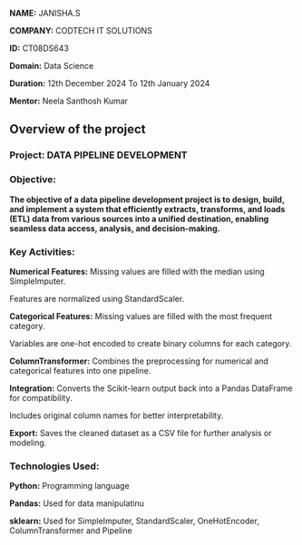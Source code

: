 **NAME:** JANISHA.S

**COMPANY:**  CODTECH IT SOLUTIONS

**ID:** CT08DS643

**Domain:** Data Science

**Duration:** 12th December 2024 To 12th January 2024

**Mentor:** Neela Santhosh Kumar

## Overview of the project
### Project: DATA PIPELINE DEVELOPMENT
### Objective:
**The objective of a data pipeline development project is to design, build, and implement a system that efficiently extracts, transforms, and loads (ETL) data from various sources into a unified destination, enabling seamless data access, analysis, and decision-making.** 

### Key Activities: 
**Numerical Features:** 
Missing values are filled with the median using SimpleImputer.

Features are normalized using StandardScaler.


**Categorical Features:**
Missing values are filled with the most frequent category.

Variables are one-hot encoded to create binary columns for each category.


**ColumnTransformer:**
Combines the preprocessing for numerical and categorical features into one pipeline.


**Integration:**
Converts the Scikit-learn output back into a Pandas DataFrame for compatibility.

Includes original column names for better interpretability.


**Export:**
Saves the cleaned dataset as a CSV file for further analysis or modeling.

### Technologies Used:
**Python:** Programming language

**Pandas:** Used for data manipulatinu

**sklearn:** Used for SimpleImputer, StandardScaler, OneHotEncoder, ColumnTransformer and Pipeline
